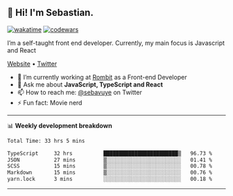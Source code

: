 ## 👋 Hi! I'm Sebastian.

[![wakatime](https://wakatime.com/badge/user/df0036c6-328a-4a39-be9b-e49417ed22a1.svg)](https://wakatime.com/@df0036c6-328a-4a39-be9b-e49417ed22a1)
[![codewars](https://www.codewars.com/users/sebavuye/badges/small)](https://www.codewars.com/users/sebavuye)

I’m a self-taught front end developer. Currently, my main focus is Javascript and React

[Website](https://sebastianvuye.be) • [Twitter](https://twitter.com/sebavuye)

- 🔭 I’m currently working at [Rombit](https://rombit.com/) as a Front-end Developer
- 💬 Ask me about **JavaScript, TypeScript and React**
- 📫 How to reach me: [@sebavuye](https://twitter.com/sebavuye) on Twitter
- ⚡ Fun fact: Movie nerd

-------

📊 **Weekly development breakdown**

<!--START_SECTION:waka-->

```txt
Total Time: 33 hrs 5 mins

TypeScript     32 hrs          ████████████████████████▒   96.73 %
JSON           27 mins         ▒░░░░░░░░░░░░░░░░░░░░░░░░   01.41 %
SCSS           15 mins         ▒░░░░░░░░░░░░░░░░░░░░░░░░   00.78 %
Markdown       15 mins         ▒░░░░░░░░░░░░░░░░░░░░░░░░   00.76 %
yarn.lock      3 mins          ░░░░░░░░░░░░░░░░░░░░░░░░░   00.18 %
```

<!--END_SECTION:waka-->
-------
